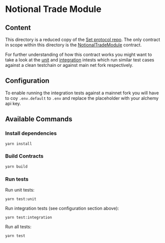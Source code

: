 # Notional Trade Module  

## Content
This directory is a reduced copy of the [Set protocol repo](https://github.com/SetProtocol/set-protocol-v2).
The only contract in scope within this directory is the [NotionalTradeModule](contracts/protocol/modules/v1/NotionalTradeModule.sol) contract.

For further understanding of how this contract works you might want to take a look at the [unit](test/unit/notionalTradeModule.spec.ts) and [integration](test/integration/notionalTradeModule.spec.ts) intests which run similar test cases against a clean testchain or against main net fork respectively.


## Configuration

To enable running the integration tests against a mainnet fork you will have to coy `.env.default` to `.env` and replace the placeholder with your alchemy api key.

## Available Commands

### Install dependencies

`yarn install`

### Build Contracts

`yarn build`

### Run tests

Run unit tests:

`yarn test:unit`

Run integration tests (see configuration section above):

`yarn test:integration`

Run all tests:

`yarn test`
